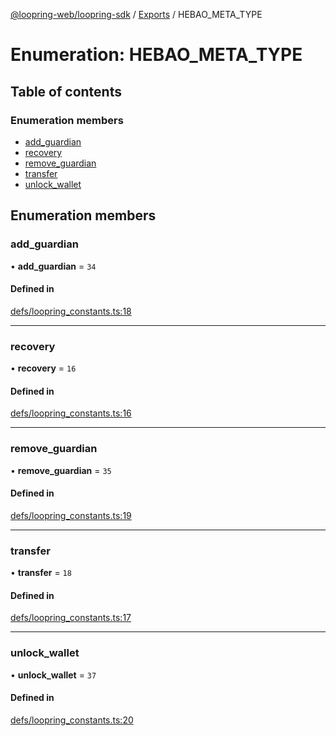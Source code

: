 [@loopring-web/loopring-sdk](../README.md) / [Exports](../modules.md) / HEBAO\_META\_TYPE

# Enumeration: HEBAO\_META\_TYPE

## Table of contents

### Enumeration members

- [add\_guardian](HEBAO_META_TYPE.md#add_guardian)
- [recovery](HEBAO_META_TYPE.md#recovery)
- [remove\_guardian](HEBAO_META_TYPE.md#remove_guardian)
- [transfer](HEBAO_META_TYPE.md#transfer)
- [unlock\_wallet](HEBAO_META_TYPE.md#unlock_wallet)

## Enumeration members

### add\_guardian

• **add\_guardian** = `34`

#### Defined in

[defs/loopring_constants.ts:18](https://github.com/Loopring/loopring_sdk/blob/02976c9/src/defs/loopring_constants.ts#L18)

___

### recovery

• **recovery** = `16`

#### Defined in

[defs/loopring_constants.ts:16](https://github.com/Loopring/loopring_sdk/blob/02976c9/src/defs/loopring_constants.ts#L16)

___

### remove\_guardian

• **remove\_guardian** = `35`

#### Defined in

[defs/loopring_constants.ts:19](https://github.com/Loopring/loopring_sdk/blob/02976c9/src/defs/loopring_constants.ts#L19)

___

### transfer

• **transfer** = `18`

#### Defined in

[defs/loopring_constants.ts:17](https://github.com/Loopring/loopring_sdk/blob/02976c9/src/defs/loopring_constants.ts#L17)

___

### unlock\_wallet

• **unlock\_wallet** = `37`

#### Defined in

[defs/loopring_constants.ts:20](https://github.com/Loopring/loopring_sdk/blob/02976c9/src/defs/loopring_constants.ts#L20)
